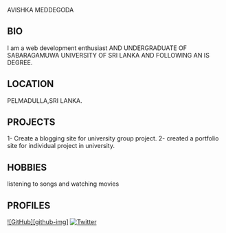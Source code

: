 AVISHKA MEDDEGODA
## BIO ##
I am a web development enthusiast AND UNDERGRADUATE OF SABARAGAMUWA UNIVERSITY OF SRI LANKA AND FOLLOWING AN IS DEGREE.

## LOCATION ##
PELMADULLA,SRI LANKA.
  

## PROJECTS ##
1- Create a blogging site for university group project.
2- created a portfolio site for individual project in university.
 

## HOBBIES ##
listening to songs and watching movies



## PROFILES ##
[![GitHub][github-img]](https://github.com/avishkaME)
[![Twitter][twitter-img]](https://twitter.com/AvishkaMe)

[twitter-img]: https://i.imgur.com/wWzX9uB.png
[twitter-img]:https://i.imgur.com/9I6NRUm

